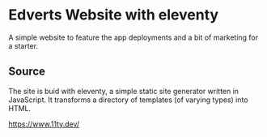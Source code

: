 # Edverts Website with eleventy
A simple website to feature the app deployments and a bit of marketing for a starter.

## Source
The site is buid with eleventy, a simple static site generator written in JavaScript. It transforms a directory of templates (of varying types) into HTML.

https://www.11ty.dev/